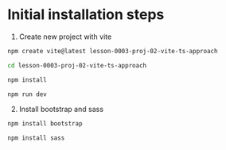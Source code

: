 # Initial installation steps

1. Create new project with vite

```bash
npm create vite@latest lesson-0003-proj-02-vite-ts-approach
```

```bash
cd lesson-0003-proj-02-vite-ts-approach
```

```bash
npm install
```

```bash
npm run dev
```

2. Install bootstrap and sass

```bash
npm install bootstrap
```

```bash
npm install sass
```